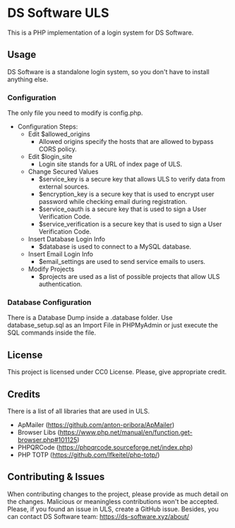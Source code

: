 # DS Software ULS

This is a PHP implementation of a login system for DS Software.

## Usage

DS Software is a standalone login system, so you don't have to install anything else.
### Configuration
The only file you need to modify is config.php.
* Configuration Steps:
  * Edit $allowed_origins
    * Allowed origins specify the hosts that are allowed to bypass CORS policy.
  * Edit $login_site
    * Login site stands for a URL of index page of ULS.
  * Change Secured Values
    * $service_key is a secure key that allows ULS to verify data from external sources.
    * $encryption_key is a secure key that is used to encrypt user password while checking email during registration.
    * $service_oauth is a secure key that is used to sign a User Verification Code.
    * $service_verification is a secure key that is used to sign a User Verification Code.
  * Insert Database Login Info
    * $database is used to connect to a MySQL database.
  * Insert Email Login Info
    * $email_settings are used to send service emails to users.
  * Modify Projects
    * $projects are used as a list of possible projects that allow ULS authentication.
    
### Database Configuration
There is a Database Dump inside a .database folder. Use database_setup.sql as an Import File in PHPMyAdmin or just execute the SQL commands inside the file.

## License
This project is licensed under CC0 License.
Please, give appropriate credit.

## Credits
There is a list of all libraries that are used in ULS.
* ApMailer (https://github.com/anton-pribora/ApMailer)
* Browser Libs (https://www.php.net/manual/en/function.get-browser.php#101125)
* PHPQRCode (https://phpqrcode.sourceforge.net/index.php)
* PHP TOTP (https://github.com/lfkeitel/php-totp/)

## Contributing & Issues
When contributing changes to the project, please provide as much detail on the changes. Malicious or meaningless contributions won't be accepted.
Please, if you found an issue in ULS, create a GitHub issue.
Besides, you can contact DS Software team: https://ds-software.xyz/about/
